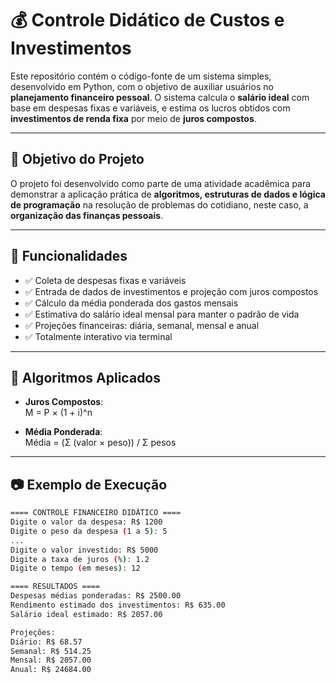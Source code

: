 # 💰 Controle Didático de Custos e Investimentos

Este repositório contém o código-fonte de um sistema simples, desenvolvido em Python, com o objetivo de auxiliar usuários no **planejamento financeiro pessoal**. O sistema calcula o **salário ideal** com base em despesas fixas e variáveis, e estima os lucros obtidos com **investimentos de renda fixa** por meio de **juros compostos**.

---

## 📌 Objetivo do Projeto

O projeto foi desenvolvido como parte de uma atividade acadêmica para demonstrar a aplicação prática de **algoritmos, estruturas de dados e lógica de programação** na resolução de problemas do cotidiano, neste caso, a **organização das finanças pessoais**.

---

## 🚀 Funcionalidades

- ✅ Coleta de despesas fixas e variáveis
- ✅ Entrada de dados de investimentos e projeção com juros compostos
- ✅ Cálculo da média ponderada dos gastos mensais
- ✅ Estimativa do salário ideal mensal para manter o padrão de vida
- ✅ Projeções financeiras: diária, semanal, mensal e anual
- ✅ Totalmente interativo via terminal

---

## 🧠 Algoritmos Aplicados

- **Juros Compostos**:  
  M = P × (1 + i)^n

- **Média Ponderada**:  
  Média = (Σ (valor × peso)) / Σ pesos

---

## 📷 Exemplo de Execução

```bash
==== CONTROLE FINANCEIRO DIDÁTICO ====
Digite o valor da despesa: R$ 1200
Digite o peso da despesa (1 a 5): 5
...
Digite o valor investido: R$ 5000
Digite a taxa de juros (%): 1.2
Digite o tempo (em meses): 12

==== RESULTADOS ====
Despesas médias ponderadas: R$ 2500.00
Rendimento estimado dos investimentos: R$ 635.00
Salário ideal estimado: R$ 2057.00

Projeções:
Diário: R$ 68.57
Semanal: R$ 514.25
Mensal: R$ 2057.00
Anual: R$ 24684.00
